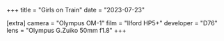 +++
title =  "Girls on Train"
date =  "2023-07-23"

[extra]
camera =  "Olympus OM-1"
film =  "Ilford HP5+"
developer =  "D76"
lens = "Olympus G.Zuiko 50mm f1.8"
+++
